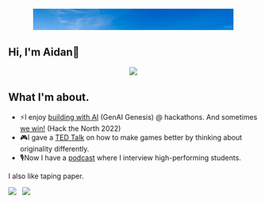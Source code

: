 <p align="center"><img width="80%" src="blue-sky.jpg"/></p>

## Hi, I'm Aidan👋        

<p align="center">
  <!-- Typing SVG by DenverCoder1 - https://github.com/DenverCoder1/readme-typing-svg -->
   <a href="https://github.com/DenverCoder1/readme-typing-svg">
    <img src="https://readme-typing-svg.demolab.com/?lines=TEDx%20Speaker%20and%20Hack the North%20Winner%20@%20University%20of%20Toronto%20CS&font=Helvetica&center=true&width=750&height=45&color=000000&vCenter=true&duration=4000&pause=2000&size=22" /></a>
</p>

## What I'm about.
- ⚡️I enjoy [building with AI](https://devpost.com/software/infinite-office-hours) (GenAI Genesis) @ hackathons. And sometimes [we win!](https://devpost.com/software/homegrown-htw4ub) (Hack the North 2022)
- 🎮I gave a [TED Talk](https://www.ted.com/talks/aiden_cullen_the_originality_trap) on how to make games better by thinking about originality differently.
- 🎙️Now I have a [podcast](https://open.spotify.com/show/7wPp15zgIXBl6qDGOMas4o?si=118fe3c221be47cd) where I interview high-performing students.

I also like taping paper.

[<img src="https://img.icons8.com/color/48/000000/linkedin.png" width="3.5%"/>](https://www.linkedin.com/in/aidan-cu/)  &nbsp; [<img src="https://img.icons8.com/color/48/000000/devpost.png" width="3.5%"/>](https://devpost.com/taperofpaper)


